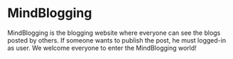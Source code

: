 # MindBlogging
MindBlogging is the blogging website where everyone can see the blogs posted by others. If someone wants to publish the post, he must logged-in as user. We welcome everyone to enter the MindBlogging world! 
